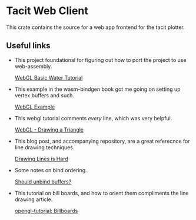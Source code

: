 # Tacit Web Client

This crate contains the source for a web app frontend for the tacit plotter.

## Useful links

* This project foundational for figuring out how to port the project to use web-assembly.

  [WebGL Basic Water Tutorial](https://github.com/chinedufn/webgl-water-tutorial/blob/master/src/shader/mod.rs)

* This example in the wasm-bindgen book got me going on setting up vertex buffers and such.

  [WebGL Example](https://rustwasm.github.io/wasm-bindgen/examples/webgl.html)

* This webgl tutorial comments *every* line, which was very helpful.

  [WebGL - Drawing a Triangle](https://www.tutorialspoint.com/webgl/webgl_drawing_a_triangle.htm)

* This blog post, and accompanying repository, are a great referecnce for line drawing techniques.

  [Drawing Lines is Hard](https://mattdesl.svbtle.com/drawing-lines-is-hard)

* Some notes on bind ordering.

  [Should unbind buffers?](https://gamedev.stackexchange.com/questions/90471/should-unbind-buffers)

* This tutorial on bill boards, and how to orient them compliments the line drawing article.

  [opengl-tutorial: Billboards](http://www.opengl-tutorial.org/intermediate-tutorials/billboards-particles/billboards/)
